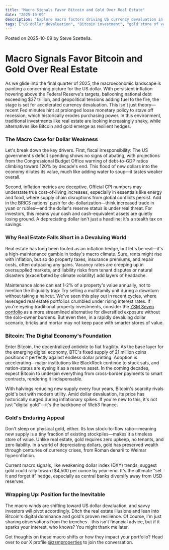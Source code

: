 ```yaml
---
title: "Macro Signals Favor Bitcoin and Gold Over Real Estate"
date: "2025-10-09"
description: "Explore macro factors driving US currency devaluation in 2025, including inflation and fiscal policies. Discover why Bitcoin and gold serve as superior stores of value compared to real estate investments amid rising risks and depreciation."
tags: ["US dollar devaluation", "Bitcoin investment", "gold store of value", "real estate risks", "macro economics", "inflation 2025"]
---
```


Posted on 2025-10-09 by Steve Szettella.

# Macro Signals Favor Bitcoin and Gold Over Real Estate

As we glide into the final quarter of 2025, the macroeconomic landscape is painting a concerning picture for the US dollar. With persistent inflation hovering above the Federal Reserve's targets, ballooning national debt exceeding $37 trillion, and geopolitical tensions adding fuel to the fire, the stage is set for accelerated currency devaluation. This isn't just theory—recent Fed minutes hint at prolonged loose monetary policy to stave off recession, which historically erodes purchasing power. In this environment, traditional investments like real estate are looking increasingly shaky, while alternatives like Bitcoin and gold emerge as resilient hedges.

### The Macro Case for Dollar Weakness
Let's break down the key drivers. First, fiscal irresponsibility: The US government's deficit spending shows no signs of abating, with projections from the Congressional Budget Office warning of debt-to-GDP ratios climbing toward 120% by decade's end. This flood of new dollars into the economy dilutes its value, much like adding water to soup—it tastes weaker overall.

Second, inflation metrics are deceptive. Official CPI numbers may understate true cost-of-living increases, especially in essentials like energy and food, where supply chain disruptions from global conflicts persist. Add in the BRICS nations' push for de-dollarization—think increased trade in yuan or rubles—and the dollar's reserve status is under real threat. For investors, this means your cash and cash-equivalent assets are quietly losing ground. A depreciating dollar isn't just a headline; it's a stealth tax on savings.

### Why Real Estate Falls Short in a Devaluing World
Real estate has long been touted as an inflation hedge, but let's be real—it's a high-maintenance gamble in today's macro climate. Sure, rents might rise with inflation, but so do property taxes, insurance premiums, and repair costs, often outpacing any gains. Vacancy rates are creeping up in oversupplied markets, and liability risks from tenant disputes or natural disasters (exacerbated by climate volatility) add layers of headache.

Maintenance alone can eat 1-2% of a property's value annually, not to mention the illiquidity trap: Try selling a multifamily unit during a downturn without taking a haircut. We've seen this play out in recent cycles, where leveraged real estate portfolios crumbled under rising interest rates. If you're eyeing traditional property investments, consider the [ZSM Seven portfolio](zsm_seven_intro) as a more streamlined alternative for diversified exposure without the solo-owner burdens. But even then, in a rapidly devaluing dollar scenario, bricks and mortar may not keep pace with smarter stores of value.


### Bitcoin: The Digital Economy's Foundation
Enter Bitcoin, the decentralized antidote to fiat fragility. As the base layer for the emerging digital economy, BTC's fixed supply of 21 million coins positions it perfectly against endless dollar printing. Adoption is accelerating—major institutions like BlackRock continue to stack sats, and nation-states are eyeing it as a reserve asset. In the coming decades, expect Bitcoin to underpin everything from cross-border payments to smart contracts, rendering it indispensable.

With halvings reducing new supply every four years, Bitcoin's scarcity rivals gold's but with modern utility. Amid dollar devaluation, its price has historically surged during inflationary spikes. If you're new to this, it's not just "digital gold"—it's the backbone of Web3 finance.

### Gold's Enduring Appeal
Don't sleep on physical gold, either. Its low stock-to-flow ratio—meaning new supply is a tiny fraction of existing stockpiles—makes it a timeless store of value. Unlike real estate, gold requires zero upkeep, no tenants, and zero liability. In a world of depreciating dollars, gold has preserved wealth through centuries of currency crises, from Roman denarii to Weimar hyperinflation.

Current macro signals, like weakening dollar index (DXY) trends, suggest gold could rally toward $4,500 per ounce by year-end. It's the ultimate "set it and forget it" hedge, especially as central banks diversify away from USD reserves.

### Wrapping Up: Position for the Inevitable
The macro winds are shifting toward US dollar devaluation, and savvy investors will pivot accordingly. Ditch the real estate illusions and lean into Bitcoin's digital dominance and gold's proven resilience. Of course, I'm just sharing observations from the trenches—this isn't financial advice, but if it sparks your interest, who knows? You might thank me later.

Got thoughts on these macro shifts or how they impact your portfolio? Head over to our X profile [@zsmproperties](https://x.com/zsmproperties) to join the conversation.